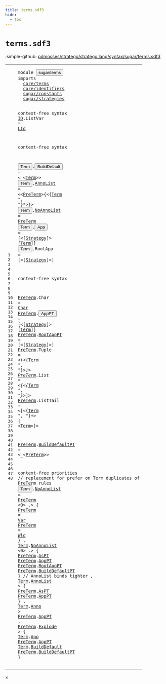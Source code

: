 ```yaml
---
title: terms.sdf3
hide:
  - toc
---
```


# `terms.sdf3`

:simple-github: [pdmosses/stratego/stratego.lang/syntax/sugar/terms.sdf3]

[pdmosses/stratego/stratego.lang/syntax/sugar/terms.sdf3]: https://github.com/pdmosses/stratego/blob/master/stratego.lang/syntax/sugar/terms.sdf3 "The source file on GitHub"

<div class="sdf3"><table class="highlighttable"><tbody><tr><td class="linenos"><div class="linenodiv"><pre><span></span>1
2
3
4
5
6
7
8
9
10
11
12
13
14
15
16
17
18
19
20
21
22
23
24
25
26
27
28
29
30
31
32
33
34
35
36
37
38
39
40
41
42
43
44
45
46
47
48
</pre></div></td>
<td class="code"><pre><code><span class="keyword">module</span> <button class="modal-open" id="sugar/terms_1_8" title="Multi-file references" data-urls="../main.sdf3/#sugar/terms_10_3 line 10; ../rules.sdf3/#sugar/terms_8_5 line 8; ../strategies.sdf3/#sugar/terms_7_3 line 7; ../../deduplicated.sdf3/#sugar/terms_8_3 line 8; ../../gradual-types/terms.sdf3/#sugar/terms_4_3 line 4">sugar/terms</button>
<span class="keyword">imports</span>
  <a href="../../core/terms.sdf3/#core/terms_1_8" id="core/terms_3_3" title="Defined at ../../core/terms.sdf3 line 1">core/terms</a>
  <a href="../../core/identifiers.sdf3/#core/identifiers_1_8" id="core/identifiers_4_3" title="Defined at ../../core/identifiers.sdf3 line 1">core/identifiers</a>
  <a href="../constants.sdf3/#sugar/constants_1_8" id="sugar/constants_5_3" title="Defined at ../constants.sdf3 line 1">sugar/constants</a>
  <a href="../strategies.sdf3/#sugar/strategies_1_8" id="sugar/strategies_6_3" title="Defined at ../strategies.sdf3 line 1">sugar/strategies</a>

<span class="keyword">context-free syntax</span>
  <a href="../strategies.sdf3/#ID_33_27" id="ID_9_3" title="Referenced at ../strategies.sdf3 line 33">ID</a>.<span class="cons_Constructor"><span id="ListVar_9_6" title="Not referenced">ListVar</span></span>        = <a href="../../core/identifiers.sdf3/#LId_16_18" id="LId_9_23" title="Defined at ../../core/identifiers.sdf3 line 16, 22">LId</a>

<span class="keyword">context-free syntax</span>

  <button class="modal-open" id="Term_13_3" title="Multi-file references" data-urls="#Term_13_26 line 13, 14, 16, 22, 24, 25, 26, 36, 43, 47, 48; ../strategies.sdf3/#Term_28_28 line 28, 42, 52, 67, 68">Term</button>.<span class="cons_Constructor"><button class="modal-open" id="BuildDefault_13_8" title="Multi-file references" data-urls="#BuildDefault_48_51 line 48; ../../gradual-types/terms.sdf3/#BuildDefault_13_33 line 13">BuildDefault</button></span> = &lt;<span class="cons_String">_</span>&lt;<a href="#Term_13_3" id="Term_13_26" title="Defined at line 13, 14, 15, 16, 17, 32">Term</a>&gt;&gt;
  <button class="modal-open" id="Term_14_3" title="Multi-file references" data-urls="#Term_13_26 line 13, 14, 16, 22, 24, 25, 26, 36, 43, 47, 48; ../strategies.sdf3/#Term_28_28 line 28, 42, 52, 67, 68">Term</button>.<span class="cons_Constructor"><a href="#AnnoList_43_8" id="AnnoList_14_8" title="Referenced at line 43">AnnoList</a></span>     = &lt;&lt;<a href="#PreTerm_21_3" id="PreTerm_14_25" title="Defined at line 21, 22, 23, 24, 25, 26, 28, 33, 34">PreTerm</a>&gt;<span class="cons_String">{</span>&lt;{<a href="#Term_13_3" id="Term_14_36" title="Defined at line 13, 14, 15, 16, 17, 32">Term</a> <span class="cons_Lit">", "</span>}*&gt;<span class="cons_String">}</span>&gt;
  <button class="modal-open" id="Term_15_3" title="Multi-file references" data-urls="#Term_13_26 line 13, 14, 16, 22, 24, 25, 26, 36, 43, 47, 48; ../strategies.sdf3/#Term_28_28 line 28, 42, 52, 67, 68">Term</button>.<span class="cons_Constructor"><a href="#NoAnnoList_36_8" id="NoAnnoList_15_8" title="Referenced at line 36">NoAnnoList</a></span>   = <a href="#PreTerm_21_3" id="PreTerm_15_23" title="Defined at line 21, 22, 23, 24, 25, 26, 28, 33, 34">PreTerm</a>
  <button class="modal-open" id="Term_16_3" title="Multi-file references" data-urls="#Term_13_26 line 13, 14, 16, 22, 24, 25, 26, 36, 43, 47, 48; ../strategies.sdf3/#Term_28_28 line 28, 42, 52, 67, 68">Term</button>.<span class="cons_Constructor"><button class="modal-open" id="App_16_8" title="Multi-file references" data-urls="#App_48_28 line 48; ../../gradual-types/terms.sdf3/#App_13_10 line 13">App</button></span>          = [<span class="cons_String">&lt;</span>[<a href="../strategies.sdf3/#Strategy_38_3" id="Strategy_16_26" title="Defined at ../strategies.sdf3 line 38, 41, 42, 43, 45, 46, 47, 48, 50, 51, 52, 56, 57, 58, 59, 60, 61, 62, 63, 64, 65, 66, 67, 68, 70, 76, 77, 78, 79, 80, 81, 82, 83, 84, 88, 93">Strategy</a>]<span class="cons_String">&gt;</span> [<a href="#Term_13_3" id="Term_16_38" title="Defined at line 13, 14, 15, 16, 17, 32">Term</a>]]
  <button class="modal-open" id="Term_17_3" title="Multi-file references" data-urls="#Term_13_26 line 13, 14, 16, 22, 24, 25, 26, 36, 43, 47, 48; ../strategies.sdf3/#Term_28_28 line 28, 42, 52, 67, 68">Term</button>.<span class="cons_Constructor"><span id="RootApp_17_8" title="Not referenced">RootApp</span></span>      = [<span class="cons_String">&lt;</span>[<a href="../strategies.sdf3/#Strategy_38_3" id="Strategy_17_26" title="Defined at ../strategies.sdf3 line 38, 41, 42, 43, 45, 46, 47, 48, 50, 51, 52, 56, 57, 58, 59, 60, 61, 62, 63, 64, 65, 66, 67, 68, 70, 76, 77, 78, 79, 80, 81, 82, 83, 84, 88, 93">Strategy</a>]<span class="cons_String">&gt;</span>]

<span class="keyword">context-free syntax</span>

  <a href="#PreTerm_14_25" id="PreTerm_21_3" title="Referenced at line 14, 15, 28, 32, 37, 38, 39, 40, 44, 45, 47, 48">PreTerm</a>.<span class="cons_Constructor"><span id="Char_21_11" title="Not referenced">Char</span></span>      = <a href="../constants.sdf3/#Char_8_15" id="Char_21_23" title="Defined at ../constants.sdf3 line 8, 10">Char</a>
  <a href="#PreTerm_14_25" id="PreTerm_22_3" title="Referenced at line 14, 15, 28, 32, 37, 38, 39, 40, 44, 45, 47, 48">PreTerm</a>.<span class="cons_Constructor"><button class="modal-open" id="AppPT_22_11" title="Multi-file references" data-urls="#AppPT_38_13 line 38, 45, 47, 48; ../../gradual-types/terms.sdf3/#AppPT_13_22 line 13">AppPT</button></span>     = [<span class="cons_String">&lt;</span>[<a href="../strategies.sdf3/#Strategy_38_3" id="Strategy_22_26" title="Defined at ../strategies.sdf3 line 38, 41, 42, 43, 45, 46, 47, 48, 50, 51, 52, 56, 57, 58, 59, 60, 61, 62, 63, 64, 65, 66, 67, 68, 70, 76, 77, 78, 79, 80, 81, 82, 83, 84, 88, 93">Strategy</a>]<span class="cons_String">&gt;</span> [<a href="#Term_13_3" id="Term_22_38" title="Defined at line 13, 14, 15, 16, 17, 32">Term</a>]]
  <a href="#PreTerm_14_25" id="PreTerm_23_3" title="Referenced at line 14, 15, 28, 32, 37, 38, 39, 40, 44, 45, 47, 48">PreTerm</a>.<span class="cons_Constructor"><a href="#RootAppPT_39_13" id="RootAppPT_23_11" title="Referenced at line 39">RootAppPT</a></span> = [<span class="cons_String">&lt;</span>[<a href="../strategies.sdf3/#Strategy_38_3" id="Strategy_23_26" title="Defined at ../strategies.sdf3 line 38, 41, 42, 43, 45, 46, 47, 48, 50, 51, 52, 56, 57, 58, 59, 60, 61, 62, 63, 64, 65, 66, 67, 68, 70, 76, 77, 78, 79, 80, 81, 82, 83, 84, 88, 93">Strategy</a>]<span class="cons_String">&gt;</span>]
  <a href="#PreTerm_14_25" id="PreTerm_24_3" title="Referenced at line 14, 15, 28, 32, 37, 38, 39, 40, 44, 45, 47, 48">PreTerm</a>.<span class="cons_Constructor"><span id="Tuple_24_11" title="Not referenced">Tuple</span></span>     = &lt;<span class="cons_String">(</span>&lt;{<a href="#Term_13_3" id="Term_24_27" title="Defined at line 13, 14, 15, 16, 17, 32">Term</a> <span class="cons_Lit">", "</span>}*&gt;<span class="cons_String">)</span>&gt;
  <a href="#PreTerm_14_25" id="PreTerm_25_3" title="Referenced at line 14, 15, 28, 32, 37, 38, 39, 40, 44, 45, 47, 48">PreTerm</a>.<span class="cons_Constructor"><span id="List_25_11" title="Not referenced">List</span></span>      = &lt;<span class="cons_String">[</span>&lt;{<a href="#Term_13_3" id="Term_25_27" title="Defined at line 13, 14, 15, 16, 17, 32">Term</a> <span class="cons_Lit">", "</span>}*&gt;<span class="cons_String">]</span>&gt;
  <a href="#PreTerm_14_25" id="PreTerm_26_3" title="Referenced at line 14, 15, 28, 32, 37, 38, 39, 40, 44, 45, 47, 48">PreTerm</a>.<span class="cons_Constructor"><span id="ListTail_26_11" title="Not referenced">ListTail</span></span>  = &lt;<span class="cons_String">[</span>&lt;{<a href="#Term_13_3" id="Term_26_27" title="Defined at line 13, 14, 15, 16, 17, 32">Term</a> <span class="cons_Lit">", "</span>}+&gt; <span class="cons_String">|</span> &lt;<a href="#Term_13_3" id="Term_26_43" title="Defined at line 13, 14, 15, 16, 17, 32">Term</a>&gt;<span class="cons_String">]</span>&gt;

  <a href="#PreTerm_14_25" id="PreTerm_28_3" title="Referenced at line 14, 15, 28, 32, 37, 38, 39, 40, 44, 45, 47, 48">PreTerm</a>.<span class="cons_Constructor"><a href="#BuildDefaultPT_40_13" id="BuildDefaultPT_28_11" title="Referenced at line 40, 48">BuildDefaultPT</a></span> = &lt;<span class="cons_String">_</span>&lt;<a href="#PreTerm_21_3" id="PreTerm_28_31" title="Defined at line 21, 22, 23, 24, 25, 26, 28, 33, 34">PreTerm</a>&gt;&gt;

<span class="keyword">context-free priorities</span>
<span class="layout">// replacement for prefer on Term duplicates of PreTerm rules</span>
  <button class="modal-open" id="Term_32_3" title="Multi-file references" data-urls="#Term_13_26 line 13, 14, 16, 22, 24, 25, 26, 36, 43, 47, 48; ../strategies.sdf3/#Term_28_28 line 28, 42, 52, 67, 68">Term</button>.<span class="cons_Constructor"><a href="#NoAnnoList_36_8" id="NoAnnoList_32_8" title="Referenced at line 36">NoAnnoList</a></span> = <a href="#PreTerm_21_3" id="PreTerm_32_21" title="Defined at line 21, 22, 23, 24, 25, 26, 28, 33, 34">PreTerm</a> &lt;0&gt; .&gt; {
    <a href="#PreTerm_14_25" id="PreTerm_33_5" title="Referenced at line 14, 15, 28, 32, 37, 38, 39, 40, 44, 45, 47, 48">PreTerm</a> = <a href="../../core/terms.sdf3/#Var_7_23" id="Var_33_15" title="Defined at ../../core/terms.sdf3 line 7, 9">Var</a>
    <a href="#PreTerm_14_25" id="PreTerm_34_5" title="Referenced at line 14, 15, 28, 32, 37, 38, 39, 40, 44, 45, 47, 48">PreTerm</a> = <a href="../../core/terms.sdf3/#Wld_7_27" id="Wld_34_15" title="Defined at ../../core/terms.sdf3 line 7, 11">Wld</a>
  }
, <a href="#Term_13_3" id="Term_36_3" title="Defined at line 13, 14, 15, 16, 17, 32">Term</a>.<span class="cons_Constructor"><a href="#NoAnnoList_15_8" id="NoAnnoList_36_8" title="Defined at line 15, 32">NoAnnoList</a></span> &lt;0&gt; .&gt; {
    <a href="#PreTerm_21_3" id="PreTerm_37_5" title="Defined at line 21, 22, 23, 24, 25, 26, 28, 33, 34">PreTerm</a>.<span class="cons_Constructor"><a href="../../core/terms.sdf3/#AsPT_33_11" id="AsPT_37_13" title="Defined at ../../core/terms.sdf3 line 33">AsPT</a></span>
    <a href="#PreTerm_21_3" id="PreTerm_38_5" title="Defined at line 21, 22, 23, 24, 25, 26, 28, 33, 34">PreTerm</a>.<span class="cons_Constructor"><a href="#AppPT_22_11" id="AppPT_38_13" title="Defined at line 22">AppPT</a></span>
    <a href="#PreTerm_21_3" id="PreTerm_39_5" title="Defined at line 21, 22, 23, 24, 25, 26, 28, 33, 34">PreTerm</a>.<span class="cons_Constructor"><a href="#RootAppPT_23_11" id="RootAppPT_39_13" title="Defined at line 23">RootAppPT</a></span>
    <a href="#PreTerm_21_3" id="PreTerm_40_5" title="Defined at line 21, 22, 23, 24, 25, 26, 28, 33, 34">PreTerm</a>.<span class="cons_Constructor"><a href="#BuildDefaultPT_28_11" id="BuildDefaultPT_40_13" title="Defined at line 28">BuildDefaultPT</a></span>
  }
<span class="layout">// AnnoList binds tighter</span>
, <a href="#Term_13_3" id="Term_43_3" title="Defined at line 13, 14, 15, 16, 17, 32">Term</a>.<span class="cons_Constructor"><a href="#AnnoList_14_8" id="AnnoList_43_8" title="Defined at line 14">AnnoList</a></span> &gt; {
    <a href="#PreTerm_21_3" id="PreTerm_44_5" title="Defined at line 21, 22, 23, 24, 25, 26, 28, 33, 34">PreTerm</a>.<span class="cons_Constructor"><a href="../../core/terms.sdf3/#AsPT_33_11" id="AsPT_44_13" title="Defined at ../../core/terms.sdf3 line 33">AsPT</a></span>
    <a href="#PreTerm_21_3" id="PreTerm_45_5" title="Defined at line 21, 22, 23, 24, 25, 26, 28, 33, 34">PreTerm</a>.<span class="cons_Constructor"><a href="#AppPT_22_11" id="AppPT_45_13" title="Defined at line 22">AppPT</a></span>
  }
, <a href="#Term_13_3" id="Term_47_3" title="Defined at line 13, 14, 15, 16, 17, 32">Term</a>.<span class="cons_Constructor"><a href="../../core/terms.sdf3/#Anno_18_8" id="Anno_47_8" title="Defined at ../../core/terms.sdf3 line 18">Anno</a></span> &gt; <a href="#PreTerm_21_3" id="PreTerm_47_15" title="Defined at line 21, 22, 23, 24, 25, 26, 28, 33, 34">PreTerm</a>.<span class="cons_Constructor"><a href="#AppPT_22_11" id="AppPT_47_23" title="Defined at line 22">AppPT</a></span>
, <a href="#PreTerm_21_3" id="PreTerm_48_3" title="Defined at line 21, 22, 23, 24, 25, 26, 28, 33, 34">PreTerm</a>.<span class="cons_Constructor"><a href="../../core/terms.sdf3/#Explode_32_11" id="Explode_48_11" title="Defined at ../../core/terms.sdf3 line 32">Explode</a></span> &gt; { <a href="#Term_13_3" id="Term_48_23" title="Defined at line 13, 14, 15, 16, 17, 32">Term</a>.<span class="cons_Constructor"><a href="#App_16_8" id="App_48_28" title="Defined at line 16">App</a></span> <a href="#PreTerm_21_3" id="PreTerm_48_32" title="Defined at line 21, 22, 23, 24, 25, 26, 28, 33, 34">PreTerm</a>.<span class="cons_Constructor"><a href="#AppPT_22_11" id="AppPT_48_40" title="Defined at line 22">AppPT</a></span> <a href="#Term_13_3" id="Term_48_46" title="Defined at line 13, 14, 15, 16, 17, 32">Term</a>.<span class="cons_Constructor"><a href="#BuildDefault_13_8" id="BuildDefault_48_51" title="Defined at line 13">BuildDefault</a></span> <a href="#PreTerm_21_3" id="PreTerm_48_64" title="Defined at line 21, 22, 23, 24, 25, 26, 28, 33, 34">PreTerm</a>.<span class="cons_Constructor"><a href="#BuildDefaultPT_28_11" id="BuildDefaultPT_48_72" title="Defined at line 28">BuildDefaultPT</a></span> }
</code></pre></td></tr></tbody></table></div>

<div id="modal">
  <div id="modal-content">
    <span id="modal-close">&times;</span>
    <h2 id="modal-h2"></h2>
    <p  id="modal-p"></p>
    <ul id="modal-ul"></ul>
  </div>
</div>
